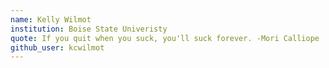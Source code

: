 ```yaml
---
name: Kelly Wilmot
institution: Boise State Univeristy
quote: If you quit when you suck, you'll suck forever. -Mori Calliope
github_user: kcwilmot
---
```

